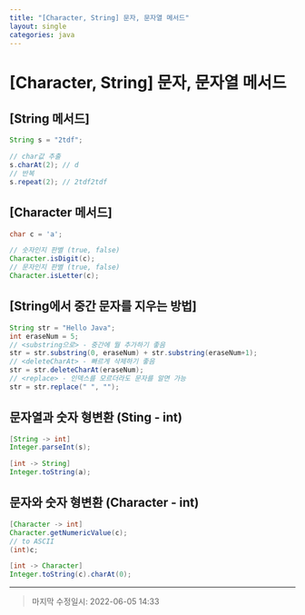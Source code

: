 ```yaml
---
title: "[Character, String] 문자, 문자열 메서드"
layout: single
categories: java
---
```




# [Character, String] 문자, 문자열 메서드



## [String 메서드]

```java
String s = "2tdf";

// char값 추출
s.charAt(2); // d
// 반복
s.repeat(2); // 2tdf2tdf

```



## [Character 메서드]

```java
char c = 'a';

// 숫자인지 판별 (true, false)
Character.isDigit(c);
// 문자인지 판별 (true, false)
Character.isLetter(c);
```





## [String에서 중간 문자를 지우는 방법]

```java
String str = "Hello Java";
int eraseNum = 5;
// <substring으로> - 중간에 뭘 추가하기 좋음
str = str.substring(0, eraseNum) + str.substring(eraseNum+1);
// <deleteCharAt> - 빠르게 삭제하기 좋음
str = str.deleteCharAt(eraseNum);
// <replace> - 인덱스를 모르더라도 문자를 알면 가능
str = str.replace(" ", "");
```



## 문자열과 숫자 형변환 (Sting - int)

```java
[String -> int]
Integer.parseInt(s);

[int -> String]
Integer.toString(a);
```



## 문자와 숫자 형변환 (Character - int)

```java
[Character -> int]
Character.getNumericValue(c);
// to ASCII
(int)c;

[int -> Character]
Integer.toString(c).charAt(0);
```



------

> 마지막 수정일시: 2022-06-05 14:33